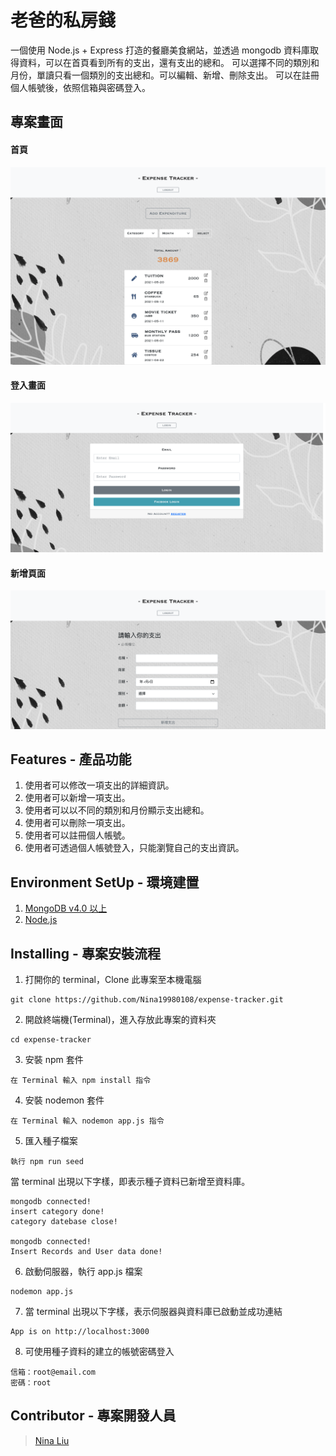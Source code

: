 # 老爸的私房錢

一個使用 Node.js + Express 打造的餐廳美食網站，並透過 mongodb 資料庫取得資料，可以在首頁看到所有的支出，還有支出的總和。
可以選擇不同的類別和月份，單讀只看一個類別的支出總和。可以編輯、新增、刪除支出。
可以在註冊個人帳號後，依照信箱與密碼登入。

## 專案畫面

#### 首頁

![image](https://github.com/Nina19980108/expense-tracker-2/blob/master/public/mainPage.png)

#### 登入畫面

![image](https://raw.githubusercontent.com/Nina19980108/expense-tracker/master/public/user_login.png)

#### 新增頁面

![image](https://raw.githubusercontent.com/Nina19980108/expense-tracker/master/public/user_newPage.png)

## Features - 產品功能

1. 使用者可以修改一項支出的詳細資訊。
2. 使用者可以新增一項支出。
3. 使用者可以以不同的類別和月份顯示支出總和。
4. 使用者可以刪除一項支出。
5. 使用者可以註冊個人帳號。
6. 使用者可透過個人帳號登入，只能瀏覽自己的支出資訊。

## Environment SetUp - 環境建置

1. [MongoDB v4.0 以上](https://www.mongodb.com/download-center/community)
2. [Node.js](https://nodejs.org/en/)

## Installing - 專案安裝流程

1. 打開你的 terminal，Clone 此專案至本機電腦

```
git clone https://github.com/Nina19980108/expense-tracker.git
```

2. 開啟終端機(Terminal)，進入存放此專案的資料夾

```
cd expense-tracker
```

3. 安裝 npm 套件

```
在 Terminal 輸入 npm install 指令
```

4. 安裝 nodemon 套件

```
在 Terminal 輸入 nodemon app.js 指令
```

5. 匯入種子檔案

```
執行 npm run seed
```

當 terminal 出現以下字樣，即表示種子資料已新增至資料庫。

```
mongodb connected!
insert category done!
category datebase close!

mongodb connected!
Insert Records and User data done!
```

6. 啟動伺服器，執行 app.js 檔案

```
nodemon app.js
```

7. 當 terminal 出現以下字樣，表示伺服器與資料庫已啟動並成功連結

```
App is on http://localhost:3000
```

8. 可使用種子資料的建立的帳號密碼登入

```
信箱：root@email.com
密碼：root
```

## Contributor - 專案開發人員

> [Nina Liu](https://github.com/Nina19980108)
